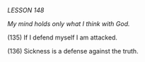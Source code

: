 *LESSON 148*

*My mind holds only what I think with God.*

(135) If I defend myself I am attacked.

(136) Sickness is a defense against the truth.